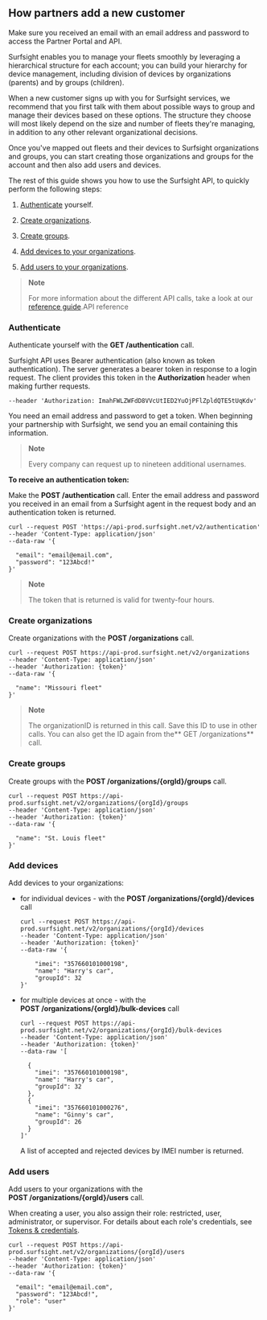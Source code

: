## How partners add a new customer

Make sure you received an email with an email address and password to
access the Partner Portal and API.

Surfsight enables you to manage your fleets smoothly by leveraging a
hierarchical structure for each account; you can build your hierarchy
for device management, including division of devices by organizations
(parents) and by groups (children).

When a new customer signs up with you for Surfsight services, we
recommend that you first talk with them about possible ways to group and
manage their devices based on these options. The structure they choose
will most likely depend on the size and number of fleets they\'re
managing, in addition to any other relevant organizational decisions.

Once you\'ve mapped out fleets and their devices to Surfsight
organizations and groups, you can start creating those organizations and
groups for the account and then also add users and devices.

The rest of this guide shows you how to use the Surfsight API, to
quickly perform the following steps:

1.  [Authenticate](#authenticate) yourself.

2.  [Create organizations](#create-organizations).

3.  [Create groups](#create-groups).

4.  [Add devices to your organizations](#add-devices).

5.  [Add users to your organizations](#add-users).

> **Note**
>
> For more information about the different API calls, take a look at our
> [reference
> guide](/document/preview/25336#UUID98c720077150bae523489d0a67826391).API
> reference

### Authenticate

Authenticate yourself with the **GET /authentication** call.

Surfsight API uses Bearer authentication (also known as token
authentication). The server generates a bearer token in response to a
login request. The client provides this token in the **Authorization**
header when making further requests.

    --header 'Authorization: ImahFWLZWFdD8VVcUtIED2YuOjPFlZpldQTE5tUqKdv'

You need an email address and password to get a token. When beginning
your partnership with Surfsight, we send you an email containing this
information.

> **Note**
>
> Every company can request up to nineteen additional usernames.

**To receive an authentication token:**

Make the **POST /authentication** call. Enter the email address and
password you received in an email from a Surfsight agent in the request
body and an authentication token is returned.

    curl --request POST 'https://api-prod.surfsight.net/v2/authentication'
    --header 'Content-Type: application/json'
    --data-raw '{

      "email": "email@email.com",
      "password": "123Abcd!"
    }'

> **Note**
>
> The token that is returned is valid for twenty-four hours.

### Create organizations

Create organizations with the **POST /organizations** call.

    curl --request POST https://api-prod.surfsight.net/v2/organizations
    --header 'Content-Type: application/json'
    --header 'Authorization: {token}'
    --data-raw '{

      "name": "Missouri fleet"
    }'

> **Note**
>
> The organizationID is returned in this call. Save this ID to use in
> other calls. You can also get the ID again from
> the** GET /organizations** call.

### Create groups

Create groups with the **POST /organizations/{orgId}/groups** call.

    curl --request POST https://api-prod.surfsight.net/v2/organizations/{orgId}/groups
    --header 'Content-Type: application/json'
    --header 'Authorization: {token}'
    --data-raw '{

      "name": "St. Louis fleet"
    }'

### Add devices

Add devices to your organizations:

-   for individual devices - with the
    **POST /organizations/{orgId}/devices** call

        curl --request POST https://api-prod.surfsight.net/v2/organizations/{orgId}/devices
        --header 'Content-Type: application/json'
        --header 'Authorization: {token}'
        --data-raw '{

            "imei": "357660101000198",
            "name": "Harry's car",
            "groupId": 32
        }'

-   for multiple devices at once - with the
    **POST /organizations/{orgId}/bulk-devices** call

        curl --request POST https://api-prod.surfsight.net/v2/organizations/{orgId}/bulk-devices
        --header 'Content-Type: application/json'
        --header 'Authorization: {token}'
        --data-raw '[

          {
            "imei": "357660101000198",
            "name": "Harry's car",
            "groupId": 32
          },
          {
            "imei": "357660101000276",
            "name": "Ginny's car",
            "groupId": 26
          }
        ]'

    A list of accepted and rejected devices by IMEI number is returned.

### Add users

Add users to your organizations with the
**POST /organizations/{orgId}/users** call.

When creating a user, you also assign their role: restricted, user,
administrator, or supervisor. For details about each role\'s
credentials, see [Tokens & credentials](#tokens-credentials).

    curl --request POST https://api-prod.surfsight.net/v2/organizations/{orgId}/users
    --header 'Content-Type: application/json'
    --header 'Authorization: {token}'
    --data-raw '{

      "email": "email@email.com",
      "password": "123Abcd!",
      "role": "user"
    }'